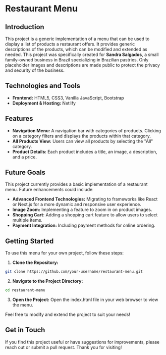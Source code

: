 # Restaurant Menu

## Introduction
This project is a generic implementation of a menu that can be used to display a list of products a restaurant offers. It provides generic descriptions of the products, which can be modified and extended as needed. This project was specifically created for **Sandra Salgados**, a small family-owned business in Brazil specializing in Brazilian pastries. Only placeholder images and descriptions are made public to protect the privacy and security of the business.

## Technologies and Tools
- **Frontend:** HTML5, CSS3, Vanilla JavaScript, Bootstrap
- **Deployment & Hosting:** Netlify

## Features
- **Navigation Menu:** A navigation bar with categories of products. Clicking on a category filters and displays the products within that category.
- **All Products View:** Users can view all products by selecting the "All" category.
- **Product Details:** Each product includes a title, an image, a description, and a price.

## Future Goals
This project currently provides a basic implementation of a restaurant menu. Future enhancements could include:
- **Advanced Frontend Technologies:** Migrating to frameworks like React or Next.js for a more dynamic and responsive user experience.
- **Image Zoom:** Implementing a feature to zoom in on product images.
- **Shopping Cart:** Adding a shopping cart feature to allow users to select multiple items.
- **Payment Integration:** Including payment methods for online ordering.

## Getting Started
To use this menu for your own project, follow these steps:

1. **Clone the Repository:**
```bash
git clone https://github.com/your-username/restaurant-menu.git
```
2. **Navigate to the Project Directory:**
```bash
cd restaurant-menu
```
3. **Open the Project:**
Open the index.html file in your web browser to view the menu.

Feel free to modify and extend the project to suit your needs!

## Get in Touch
If you find this project useful or have suggestions for improvements, please reach out or submit a pull request. Thank you for visiting!



